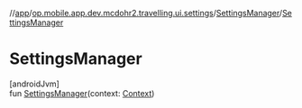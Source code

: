 //[app](../../../index.md)/[op.mobile.app.dev.mcdohr2.travelling.ui.settings](../index.md)/[SettingsManager](index.md)/[SettingsManager](-settings-manager.md)

# SettingsManager

[androidJvm]\
fun [SettingsManager](-settings-manager.md)(context: [Context](https://developer.android.com/reference/kotlin/android/content/Context.html))
